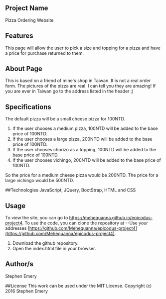 ## Project Name
Pizza Ordering Website

## Features
This page will allow the user to pick a size and topping for a pizza and have a price for purchase returned to them.

## About Page
This is based on a friend of mine's shop in Taiwan. It is not a real order form. The pictures of the pizza are real. I can tell you they are amazing! If you are ever in Taiwan go to the address listed in the header ;)

## Specifications

The default pizza will be a small cheese pizza for 100NTD.

1. If the user chooses a medium pizza, 100NTD will be added to the base price of 100NTD.
2. If the user chooses a large pizza, 200NTD will be added to the base price of 100NTD.
3. If the user chooses chorizo as a topping, 100NTD will be added to the base price of 100NTD.
4. If the user chooses vichingo, 200NTD will be added to the base price of 100NTD.

So the price for a medium cheese pizza would be 200NTD.
The price for a large vichingo would be 500NTD.

##Technologies
JavaScript, JQuery, BootStrap, HTML and CSS

## Usage
To view the site, you can go to https://mehequanna.github.io/epicodus-project4.
To use the code, you can clone the repository at --Use your addresses [https://github.com/Mehequanna/epicodus-project4](https://github.com/Mehequanna/epicodus-project4).

1. Download the github repository.
2. Open the index.html file in your browser.

## Author/s
Stephen Emery

##License
This work can be used under the MIT License.
Copyright (c) 2016 Stephen Emery
